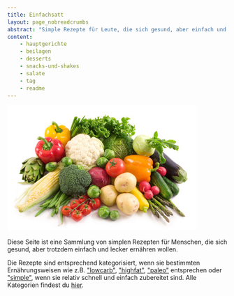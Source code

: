 ```yaml
---
title: Einfachsatt
layout: page_nobreadcrumbs
abstract: "Simple Rezepte für Leute, die sich gesund, aber einfach und lecker ernähren wollen."
content:
    - hauptgerichte
    - beilagen
    - desserts
    - snacks-und-shakes
    - salate
    - tag
    - readme
---
```


![](img/food.jpg)

Diese Seite ist eine Sammlung von simplen Rezepten für Menschen, die sich gesund, aber trotzdem einfach und lecker ernähren wollen.

Die Rezepte sind entsprechend kategorisiert, wenn sie bestimmten Ernährungsweisen wie z.B. ["lowcarb"](tag/lowcarb/), ["highfat"](tag/highfat/), ["paleo"](tag/paleo/) entsprechen oder ["simple"](tag/simple/), wenn sie relativ schnell und einfach zubereitet sind. Alle Kategorien findest du [hier](tag/).
